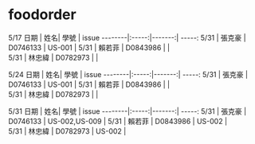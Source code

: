 # foodorder
5/17 
日期     | 姓名| 學號 | issue
--------|:-----:|-------:| -----:
5/31    | 張克豪 | D0746133 | US-001 |
5/31    | 賴若菲 | D0843986 |  |   
5/31    | 林忠緯 | D0782973 |  |

5/24 
日期     | 姓名| 學號 | issue
--------|:-----:|-------:| -----:
5/31    | 張克豪 | D0746133 | US-001 |
5/31    | 賴若菲 | D0843986 |  |   
5/31    | 林忠緯 | D0782973 |  |

5/31 
日期     | 姓名| 學號 | issue
--------|:-----:|-------:| -----:
5/31    | 張克豪 | D0746133 | US-002,US-009 |
5/31    | 賴若菲 | D0843986 | US-002 |   
5/31    | 林忠緯 | D0782973 | US-002 |   

